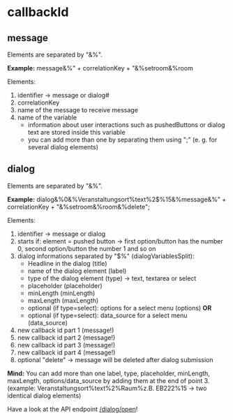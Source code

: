 # callbackId

## message

Elements are separated by "&%".

**Example:** message&%" + correlationKey + "&%setroom&%room

Elements:
1. identifier -> message or dialog#
2. correlationKey
3. name of the message to receive message
4. name of the variable 
   - information about user interactions such as pushedButtons or dialog text are stored inside this variable 
   - you can add more than one by separating them using ";" (e. g. for several dialog elements)




## dialog

Elements are separated by "&%".

**Example:** dialog&%0&%Veranstaltungsort$%Raum$%text$%z.B. EB222$%2$%15&%message&%" + correlationKey + "&%setroom&%room&%delete";

Elements:
1. identifier -> message or dialog
2. starts if: element = pushed button -> first option/button has the number 0, second option/button the number 1 and so on
3. dialog informations separated by "$%" (dialogVariablesSplit):
   - Headline in the dialog (title)
   - name of the dialog element (label) 
   - type of the dialog element (type) -> text, textarea or select
   - placeholder (placeholder)
   - minLength (minLength)
   - maxLength (maxLength)
   - optional (if type=select): options for a select menu (options) **OR**
   - optional (if type=select): data_source for a select menu (data_source)
4. new callback id part 1 (message!)
5. new callback id part 2 (message!)
6. new callback id part 3 (message!)
7. new callback id part 4 (message!)
8. optional "delete" -> message will be deleted after dialog submission

**Mind:** You can add more than one label, type, placeholder, minLength, maxLength, options/data_source by adding them at the end of point 3.
(example: Veranstaltungsort$%Raum$%text$%z.B. EB222$%2$%15Veranstaltungsort$%Raum$%text$%z.B. EB222$%2$%15 -> two identical dialog elements)


Have a look at the API endpoint [/dialog/open](docs/dialogOpen.MD)!
